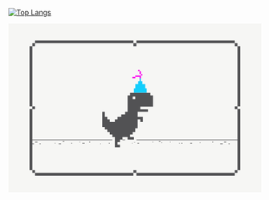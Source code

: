 [![Top Langs](https://github-readme-stats-git-masterrstaa-rickstaa.vercel.app/api/top-langs/?username=scripterksg)](https://github.com/scripterksg/github-readme-stats)

![](https://github.com/ScripterKSG/ScripterKSG/blob/main/Social_dino_with_hat.gif)
<!--
**ScripterKSG/ScripterKSG** is a ✨ _special_ ✨ repository because its `README.md` (this file) appears on your GitHub profile.

Here are some ideas to get you started:

- 🔭 I’m currently working on ...
- 🌱 I’m currently learning ...
- 👯 I’m looking to collaborate on ...
- 🤔 I’m looking for help with ...
- 💬 Ask me about ...
- 📫 How to reach me: ...
- 😄 Pronouns: ...
- ⚡ Fun fact: ...
-->

